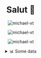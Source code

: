 <h1 align="center">Salut 👋</h1>

<p align="center"> <img src="https://komarev.com/ghpvc/?username=michael-xt" alt="michael-xt" /> 
</p>

<p align="center"><img align="center" src="https://github-readme-stats.vercel.app/api/top-langs/?username=michael-xt&layout=compact&theme=dark&show_icons=true" alt="michael-xt" /></p>
<p align="center"><img align="center" src="https://github-readme-stats.vercel.app/api?username=michael-xt&show_icons=true&theme=dark&show_icons=true" alt="michael-xt" /></p>

<details align="center"><summary>📊 Some data</summary>
<p>

<!--START_SECTION:waka-->
**🐱 My Github Data** 

> 🏆 63 Contributions in the Year 2021
 > 
> 📦 9.5 MB Used in Github's Storage 
 > 
> 🚫 Not Opted to Hire
 > 
> 📜 3 Public Repositories 
 > 
> 🔑 17 Private Repositories  
 > 
**I'm an Early 🐤** 

```text
🌞 Morning    83 commits     █████████░░░░░░░░░░░░░░░░   37.9% 
🌆 Daytime    59 commits     ██████░░░░░░░░░░░░░░░░░░░   26.94% 
🌃 Evening    75 commits     ████████░░░░░░░░░░░░░░░░░   34.25% 
🌙 Night      2 commits      ░░░░░░░░░░░░░░░░░░░░░░░░░   0.91%

```
📅 **I'm Most Productive on Wednesday** 

```text
Monday       16 commits     █░░░░░░░░░░░░░░░░░░░░░░░░   7.31% 
Tuesday      28 commits     ███░░░░░░░░░░░░░░░░░░░░░░   12.79% 
Wednesday    47 commits     █████░░░░░░░░░░░░░░░░░░░░   21.46% 
Thursday     41 commits     ████░░░░░░░░░░░░░░░░░░░░░   18.72% 
Friday       44 commits     █████░░░░░░░░░░░░░░░░░░░░   20.09% 
Saturday     21 commits     ██░░░░░░░░░░░░░░░░░░░░░░░   9.59% 
Sunday       22 commits     ██░░░░░░░░░░░░░░░░░░░░░░░   10.05%

```


📊 **This Week I Spent My Time On** 

```text
🔥 Editors: 
VS Code                  8 hrs 34 mins       █████████████████████████   100.0%

💻 Operating System: 
Windows                  8 hrs 34 mins       █████████████████████████   100.0%

```

**I Mostly Code in JavaScript** 

```text
JavaScript               7 repos             ███████████░░░░░░░░░░░░░░   43.75% 
Lua                      2 repos             ███░░░░░░░░░░░░░░░░░░░░░░   12.5% 
Vue                      2 repos             ███░░░░░░░░░░░░░░░░░░░░░░   12.5% 
Java                     2 repos             ███░░░░░░░░░░░░░░░░░░░░░░   12.5% 
PHP                      1 repo              █░░░░░░░░░░░░░░░░░░░░░░░░   6.25%

```



<!--END_SECTION:waka-->
</p>
